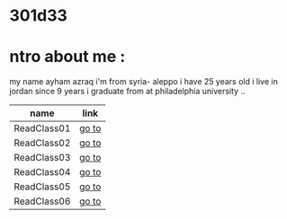 # 301d33
# ntro about me :

my name ayham azraq i'm from syria- aleppo i have 25 years old i live in jordan since 9 years i graduate from at philadelphia university ..    

| name |link |
| ----------- | ----------- |
| ReadClass01 | [go to](ReadClass01.md) |
| ReadClass02 | [go to](ReadClass02.md) |
| ReadClass03 | [go to](ReadClass03.md) |
| ReadClass04 | [go to](ReadClass04.md) |
| ReadClass05 | [go to](ReadClass05.md) |
| ReadClass06 | [go to](ReadClass06.md) |
